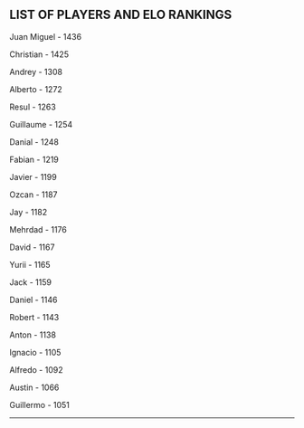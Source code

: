 ## LIST OF PLAYERS AND ELO RANKINGS


Juan Miguel - 1436


Christian - 1425


Andrey - 1308


Alberto - 1272


Resul - 1263


Guillaume - 1254


Danial - 1248


Fabian - 1219


Javier - 1199


Ozcan - 1187


Jay - 1182


Mehrdad - 1176


David - 1167


Yurii - 1165


Jack - 1159


Daniel - 1146


Robert - 1143


Anton - 1138


Ignacio - 1105


Alfredo - 1092


Austin - 1066


Guillermo - 1051



--------------------------------------------------------------
